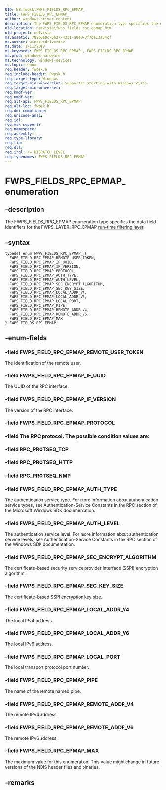 ```yaml
---
UID: NE:fwpsk.FWPS_FIELDS_RPC_EPMAP_
title: FWPS_FIELDS_RPC_EPMAP_
author: windows-driver-content
description: The FWPS_FIELDS_RPC_EPMAP enumeration type specifies the data field identifiers for the FWPS_LAYER_RPC_EPMAP run-time filtering layer.
old-location: netvista\fwps_fields_rpc_epmap.htm
old-project: netvista
ms.assetid: 78960e0c-6b27-4331-a0e0-3f7ba13a54cf
ms.author: windowsdriverdev
ms.date: 1/11/2018
ms.keywords: FWPS_FIELDS_RPC_EPMAP_, FWPS_FIELDS_RPC_EPMAP
ms.prod: windows-hardware
ms.technology: windows-devices
ms.topic: enum
req.header: fwpsk.h
req.include-header: Fwpsk.h
req.target-type: Windows
req.target-min-winverclnt: Supported starting with Windows Vista.
req.target-min-winversvr: 
req.kmdf-ver: 
req.umdf-ver: 
req.alt-api: FWPS_FIELDS_RPC_EPMAP
req.alt-loc: fwpsk.h
req.ddi-compliance: 
req.unicode-ansi: 
req.idl: 
req.max-support: 
req.namespace: 
req.assembly: 
req.type-library: 
req.lib: 
req.dll: 
req.irql: <= DISPATCH_LEVEL
req.typenames: FWPS_FIELDS_RPC_EPMAP
---
```


# FWPS_FIELDS_RPC_EPMAP_ enumeration



## -description
The FWPS_FIELDS_RPC_EPMAP enumeration type specifies the data field identifiers for the
  FWPS_LAYER_RPC_EPMAP 
  <a href="netvista.run_time_filtering_layer_identifiers">run-time filtering layer</a>.



## -syntax

````
typedef enum FWPS_FIELDS_RPC_EPMAP_ { 
  FWPS_FIELD_RPC_EPMAP_REMOTE_USER_TOKEN,
  FWPS_FIELD_RPC_EPMAP_IF_UUID,
  FWPS_FIELD_RPC_EPMAP_IF_VERSION,
  FWPS_FIELD_RPC_EPMAP_PROTOCOL,
  FWPS_FIELD_RPC_EPMAP_AUTH_TYPE,
  FWPS_FIELD_RPC_EPMAP_AUTH_LEVEL,
  FWPS_FIELD_RPC_EPMAP_SEC_ENCRYPT_ALGORITHM,
  FWPS_FIELD_RPC_EPMAP_SEC_KEY_SIZE,
  FWPS_FIELD_RPC_EPMAP_LOCAL_ADDR_V4,
  FWPS_FIELD_RPC_EPMAP_LOCAL_ADDR_V6,
  FWPS_FIELD_RPC_EPMAP_LOCAL_PORT,
  FWPS_FIELD_RPC_EPMAP_PIPE,
  FWPS_FIELD_RPC_EPMAP_REMOTE_ADDR_V4,
  FWPS_FIELD_RPC_EPMAP_REMOTE_ADDR_V6,
  FWPS_FIELD_RPC_EPMAP_MAX
} FWPS_FIELDS_RPC_EPMAP;
````


## -enum-fields

### -field FWPS_FIELD_RPC_EPMAP_REMOTE_USER_TOKEN

The identification of the remote user.


### -field FWPS_FIELD_RPC_EPMAP_IF_UUID

The UUID of the RPC interface.


### -field FWPS_FIELD_RPC_EPMAP_IF_VERSION

The version of the RPC interface.


### -field FWPS_FIELD_RPC_EPMAP_PROTOCOL


### -field The RPC protocol. The possible condition values are:
     

### -field RPC_PROTSEQ_TCP
     

### -field RPC_PROTSEQ_HTTP
     

### -field RPC_PROTSEQ_NMP


### -field FWPS_FIELD_RPC_EPMAP_AUTH_TYPE

The authentication service type. For more information about authentication service types, see
     Authentication-Service Constants in the RPC section of the Microsoft Windows SDK documentation.


### -field FWPS_FIELD_RPC_EPMAP_AUTH_LEVEL

The authentication service level. For more information about authentication service levels, see
     Authentication-Service Constants in the RPC section of the Windows SDK documentation.


### -field FWPS_FIELD_RPC_EPMAP_SEC_ENCRYPT_ALGORITHM

The certificate-based security service provider interface (SSPI) encryption algorithm.


### -field FWPS_FIELD_RPC_EPMAP_SEC_KEY_SIZE

The certificate-based SSPI encryption key size.


### -field FWPS_FIELD_RPC_EPMAP_LOCAL_ADDR_V4

The local IPv4 address.


### -field FWPS_FIELD_RPC_EPMAP_LOCAL_ADDR_V6

The local IPv6 address.


### -field FWPS_FIELD_RPC_EPMAP_LOCAL_PORT

The local transport protocol port number.


### -field FWPS_FIELD_RPC_EPMAP_PIPE

The name of the remote named pipe.


### -field FWPS_FIELD_RPC_EPMAP_REMOTE_ADDR_V4

The remote IPv4 address.


### -field FWPS_FIELD_RPC_EPMAP_REMOTE_ADDR_V6

The remote IPv6 address.


### -field FWPS_FIELD_RPC_EPMAP_MAX

The maximum value for this enumeration. This value might change in future versions of the NDIS
     header files and binaries.


## -remarks
